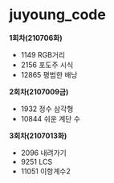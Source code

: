 # juyoung_code

**1회차(210706화)**
- 1149 RGB거리  
- 2156 포도주 시식  
- 12865 평범한 배낭

**2회차(2107009금)**
- 1932 정수 삼각형 
- 10844 쉬운 계단 수

**3회차(2107013화)**
- 2096 내려가기 
- 9251 LCS
- 11051 이항계수2
